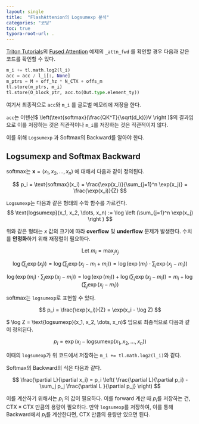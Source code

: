 ```yaml
---
layout: single
title:  "FlashAttenion의 Logsumexp 분석"
categories: "코딩"
toc: true
typora-root-url: .
---
```


[Triton Tutorials](https://triton-lang.org/main/getting-started/tutorials/index.html)의 [Fused Attention](https://triton-lang.org/main/getting-started/tutorials/06-fused-attention.html#sphx-glr-getting-started-tutorials-06-fused-attention-py) 예제의 `_attn_fwd` 를 확인할 경우 다음과 같은 코드를 확인할 수 있다. 

```python
m_i += tl.math.log2(l_i)
acc = acc / l_i[:, None]
m_ptrs = M + off_hz * N_CTX + offs_m
tl.store(m_ptrs, m_i)
tl.store(O_block_ptr, acc.to(Out.type.element_ty))
```

여기서 최종적으로  `acc`와 `m_i` 를 글로벌 메모리에 저장을 한다. 

`acc`는 어텐션$ \left(\text{softmax}(\frac{QK^T}{\sqrt(d_k)})V \right )$의 결과임으로 이를 저장하는 것은 직관적이나  `m_i`를 저장하는 것은 직관적이지 않다. 

이를 위해 `Logsumexp` 과 Softmax의 Backward를 알아야 한다. 

## Logsumexp and Softmax Backward

softmax는 $\mathbf{x} = (x_1, x_2, \dots, x_n)$ 에 대해서 다음과 같이 정의된다.

$$
p_i = \text{softmax}(x_i) = \frac{\exp(x_i)}{\sum_{j=1}^n \exp(x_j)} = \frac{\exp(x_i)}{Z}
$$

`Logsumexp`는 다음과 같은 형태의 수학 함수를 가르킨다.
$$
\text{logsumexp}(x_1, x_2, \dots, x_n) := \log \left (\sum_{j=1}^n \exp(x_j) \right )
$$

위와 같은 형태는 $x$ 값의 크기에 따라 **overflow** 및 **underflow** 문제가 발생한다. 수치를 **안정화**하기 위해 재정렬이 필요하다. 

$$
\text{Let } m_i = \max_j x_j
$$

$$
\log \left( \sum_j \exp(x_j) \right) = \log \left( \sum_j \exp(x_j - m_i + m_i) \right) = \log\left( \exp(m_i) \cdot \sum_j \exp(x_j - m_i) \right)
$$

$$
\log\left( \exp(m_i) \cdot \sum_j \exp(x_j - m_i) \right) = \log(\exp(m_i)) + \log\left( \sum_j \exp(x_j-m_i) \right) = m_i + \log\left( \sum_j \exp(x_j - m_i) \right)
$$

softmax는 `logsumexp`로 표현할 수 있다. 

$$
p_i = \frac{\exp(x_i)}{Z} = \exp(x_i - \log Z)
$$

$ \log Z = \text{logsumexp}(x_1, x_2, \dots, x_n)$  임으로 최종적으로 다음과 같이 정의된다.

$$
p_i = \exp(x_i - \text{logsumexp}(x_1, x_2, \dots, x_n))
$$

이때의 `logsumexp`가 위 코드에서 저장하는 `m_i += tl.math.log2(l_i)`와 같다. 

Softmax의 Backward의 식은 다음과 같다. 

$$
\frac{\partial L}{\partial x_i} = p_i \left( \frac{\partial L}{\partial p_i} - \sum_j p_j \frac{\partial L }{\partial p_j} \right)
$$

이를 계산하기 위해서는  $p_i$ 의 값이 필요하다. 이를 forward 계산 때 $p_i$를 저장하는 건, $\text{CTX} \times \text{CTX}$ 만큼의 용량이 필요하다. 만약 `logsumexp`를 저장하여, 이를 통해 Backward에서 $p_i$를 계산한다면, $\text{CTX}$  만큼의 용량만 있으면 된다. 
